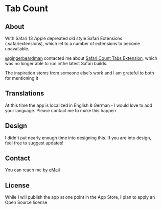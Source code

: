 # Tab Count

## About

With Safari 13 Apple depreated old style Safari Extensions (.safariextensions), which let to a number of extensions to become unavailable.

[@gingerbeardman](https://github.com/gingerbeardman) contacted me about [Safari Count Tabs Extension](https://github.com/adrianh/safari-count-tabs-extension), which was no longer able to run inthe latest Safari builds.

The inspiration stems from someone else's work and I am grateful to both for mentioning it

## Translations

At this time the app is localized in English & German - I would love to add your language. Please contact me to make this happen

## Design

I didn't put nearly enough time into designing this. If you are into design, feel free to suggest updates!

## Contact

You can reach me by [eMail](mailto:tabcount@otzberg.net)

## License

While I will publish the app at one point in the App Store, I plan to apply an Open Source license
